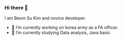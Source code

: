 ### Hi there 👋

I am Beom Su Kim and novice developer. 


- 🔭 I’m currently working on korea army as a FA officer.
- 🌱 I’m currently studying Data analysis, Java basic 
